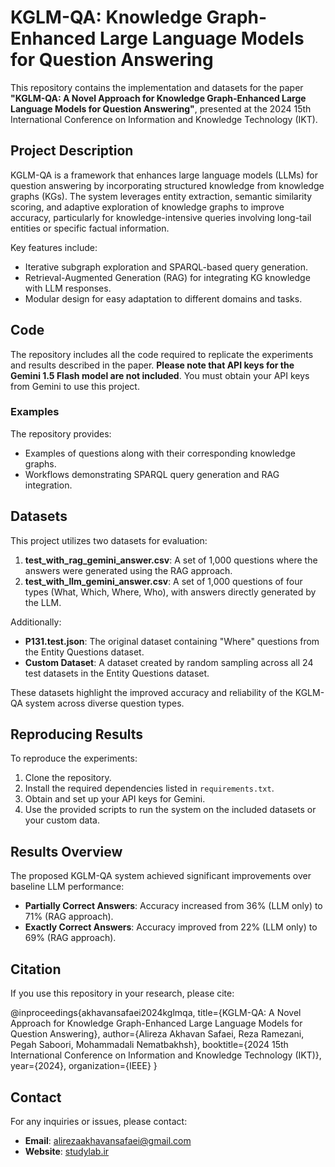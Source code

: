 # KGLM-QA: Knowledge Graph-Enhanced Large Language Models for Question Answering

This repository contains the implementation and datasets for the paper **"KGLM-QA: A Novel Approach for Knowledge Graph-Enhanced Large Language Models for Question Answering"**, presented at the 2024 15th International Conference on Information and Knowledge Technology (IKT).

## Project Description

KGLM-QA is a framework that enhances large language models (LLMs) for question answering by incorporating structured knowledge from knowledge graphs (KGs). The system leverages entity extraction, semantic similarity scoring, and adaptive exploration of knowledge graphs to improve accuracy, particularly for knowledge-intensive queries involving long-tail entities or specific factual information.

Key features include:
- Iterative subgraph exploration and SPARQL-based query generation.
- Retrieval-Augmented Generation (RAG) for integrating KG knowledge with LLM responses.
- Modular design for easy adaptation to different domains and tasks.

## Code

The repository includes all the code required to replicate the experiments and results described in the paper. **Please note that API keys for the Gemini 1.5 Flash model are not included**. You must obtain your API keys from Gemini to use this project.

### Examples
The repository provides:
- Examples of questions along with their corresponding knowledge graphs.
- Workflows demonstrating SPARQL query generation and RAG integration.

## Datasets

This project utilizes two datasets for evaluation:
1. **test_with_rag_gemini_answer.csv**: A set of 1,000 questions where the answers were generated using the RAG approach.
2. **test_with_llm_gemini_answer.csv**: A set of 1,000 questions of four types (What, Which, Where, Who), with answers directly generated by the LLM.

Additionally:
- **P131.test.json**: The original dataset containing "Where" questions from the Entity Questions dataset.
- **Custom Dataset**: A dataset created by random sampling across all 24 test datasets in the Entity Questions dataset.

These datasets highlight the improved accuracy and reliability of the KGLM-QA system across diverse question types.

## Reproducing Results

To reproduce the experiments:
1. Clone the repository.
2. Install the required dependencies listed in `requirements.txt`.
3. Obtain and set up your API keys for Gemini.
4. Use the provided scripts to run the system on the included datasets or your custom data.

## Results Overview

The proposed KGLM-QA system achieved significant improvements over baseline LLM performance:
- **Partially Correct Answers**: Accuracy increased from 36% (LLM only) to 71% (RAG approach).
- **Exactly Correct Answers**: Accuracy improved from 22% (LLM only) to 69% (RAG approach).

## Citation

If you use this repository in your research, please cite:

@inproceedings{akhavansafaei2024kglmqa, title={KGLM-QA: A Novel Approach for Knowledge Graph-Enhanced Large Language Models for Question Answering}, author={Alireza Akhavan Safaei, Reza Ramezani, Pegah Saboori, Mohammadali Nematbakhsh}, booktitle={2024 15th International Conference on Information and Knowledge Technology (IKT)}, year={2024}, organization={IEEE} }


## Contact

For any inquiries or issues, please contact:
- **Email**: alirezaakhavansafaei@gmail.com
- **Website**: [studylab.ir](http://studylab.ir)
